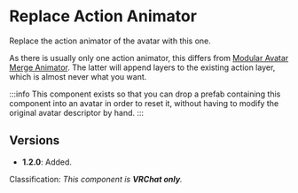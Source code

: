 ﻿# Replace Action Animator

Replace the action animator of the avatar with this one.

As there is usually only one action animator, this differs from [Modular Avatar Merge Animator](https://modular-avatar.nadena.dev/docs/reference/merge-animator).
The latter will append layers to the existing action layer, which is almost never what you want.

:::info
This component exists so that you can drop a prefab containing this component into an avatar in order to reset it,
without having to modify the original avatar descriptor by hand.
:::

## Versions

- **1.2.0**: Added.

Classification: *This component is **VRChat only**.*
